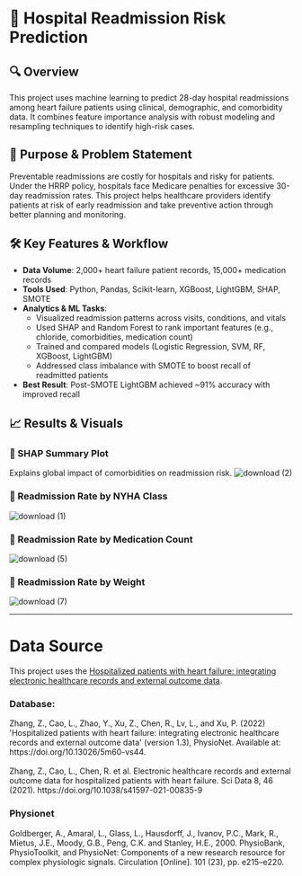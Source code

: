# 🏥 Hospital Readmission Risk Prediction

## 🔍 Overview
This project uses machine learning to predict 28-day hospital readmissions among heart failure patients using clinical, demographic, and comorbidity data. It combines feature importance analysis with robust modeling and resampling techniques to identify high-risk cases.

## 🎯 Purpose & Problem Statement
Preventable readmissions are costly for hospitals and risky for patients. Under the HRRP policy, hospitals face Medicare penalties for excessive 30-day readmission rates. This project helps healthcare providers identify patients at risk of early readmission and take preventive action through better planning and monitoring.

## 🛠️ Key Features & Workflow
- **Data Volume**: 2,000+ heart failure patient records, 15,000+ medication records
- **Tools Used**: Python, Pandas, Scikit-learn, XGBoost, LightGBM, SHAP, SMOTE
- **Analytics & ML Tasks**:
  - Visualized readmission patterns across visits, conditions, and vitals
  - Used SHAP and Random Forest to rank important features (e.g., chloride, comorbidities, medication count)
  - Trained and compared models (Logistic Regression, SVM, RF, XGBoost, LightGBM)
  - Addressed class imbalance with SMOTE to boost recall of readmitted patients
- **Best Result**: Post-SMOTE LightGBM achieved ~91% accuracy with improved recall

## 📈 Results & Visuals

### 🔹 SHAP Summary Plot
Explains global impact of comorbidities on readmission risk.
![download (2)](https://github.com/user-attachments/assets/3709fa43-4720-4ef6-b8f6-f09de46aa416)


### 🔹 Readmission Rate by NYHA Class
![download (1)](https://github.com/user-attachments/assets/fe76a500-19a2-4c57-a44f-89ef1488b357)

### 🔹 Readmission Rate by Medication Count
![download (5)](https://github.com/user-attachments/assets/4df212e7-7f8e-4e07-ac4f-1f643dc67513)

### 🔹 Readmission Rate by Weight
![download (7)](https://github.com/user-attachments/assets/c8b2b278-8a93-4612-af3f-805525522287)

---

## <h1>Data Source</h1> 
This project uses the [Hospitalized patients with heart failure: integrating electronic healthcare records and external outcome data](https://physionet.org/content/heart-failure-zigong/1.3/).  

<h3>Database:</h3>
Zhang, Z., Cao, L., Zhao, Y., Xu, Z., Chen, R., Lv, L., and Xu, P. (2022) 'Hospitalized patients with heart failure: integrating electronic healthcare records and external outcome data' 
(version 1.3), PhysioNet. Available at: https://doi.org/10.13026/5m60-vs44.
<br></br>
Zhang, Z., Cao, L., Chen, R. et al. Electronic healthcare records and external outcome data for hospitalized patients with heart failure. 
Sci Data 8, 46 (2021). https://doi.org/10.1038/s41597-021-00835-9

<h3>Physionet</h3>
Goldberger, A., Amaral, L., Glass, L., Hausdorff, J., Ivanov, P.C., Mark, R., Mietus, J.E., Moody, G.B., Peng, C.K. and Stanley, H.E., 
2000. PhysioBank, PhysioToolkit, and PhysioNet: Components of a new research resource for complex physiologic signals. Circulation [Online]. 
101 (23), pp. e215–e220.
